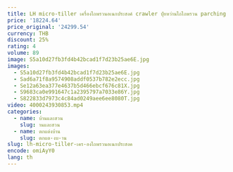 ```yaml
---
title: LH micro-tiller เครื่องไถพรวนอเนกประสงค์ crawler ปุ๋ยหว่านไถไถพรวน parching การเกษตร
price: '18224.64'
price_original: '24299.54'
currency: THB
discount: 25%
rating: 4
volume: 89
image: S5a10d27fb3fd4b42bcad1f7d23b25ae6E.jpg
images:
  - S5a10d27fb3fd4b42bcad1f7d23b25ae6E.jpg
  - Sad6a71f8a9574908addf0537b782e2ecc.jpg
  - Se12a63ea377e4637b5d466ebcf676c81X.jpg
  - S9683ca0e991647c1a2395797a7033e86Y.jpg
  - S822833d7973c4c84ad0249aee6ee8080T.jpg
video: 4000243930853.mp4
categories:
  - name: บ้านและสวน
    slug: านและสวน
  - name: ตกแต่งบ้าน
    slug: ตกแต-งบ-าน
slug: lh-micro-tiller-เคร-องไถพรวนอเนกประสงค
encode: omiAyY0
lang: th
---
```

  